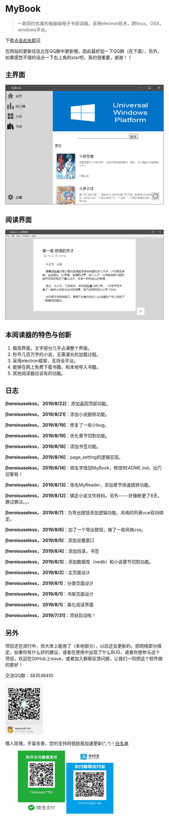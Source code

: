 # MyBook

> 一款简约优美的电脑端电子书阅读器，采用electron技术，跨linux，OSX，windows平台。

 下载[点击此处即可](https://github.com/HeroIsUseless/MyBook/releases)

在网站的更新往往比在QQ群中更新慢，因此最好加一下QQ群（在下面），另外，如果感觉不错的话点一下右上角的star吧，真的很重要，谢谢！！
    
## 主界面
![6.png](./readme_res/6.png)
## 阅读界面
![3.png](./readme_res/3.png)

## 本阅读器的特色与创新
 
1. 极简界面，文字部分几乎占满整个界面。
2. 秒开几百万字的小说，无需漫长的加载过程。
2. 采用electron框架，支持全平台。
3. 能够在网上免费下载书籍，和本地导入书籍。
4. 其他阅读器应该有的功能。

## 日志

**[heroisuseless， 2019/8/22]**：添加返回顶部功能。

**[heroisuseless， 2019/8/21]**：添加小说删除功能。

**[heroisuseless， 2019/8/19]**：修复了一些小bug。

**[heroisuseless， 2019/8/19]**：优化章节切割功能。

**[heroisuseless， 2019/8/16]**：添加书签功能。

**[heroisuseless， 2019/8/16]**：page_setting的逻辑实现。

**[heroisuseless， 2019/8/14]**：把名字改回MyBook，修改README.md，出门迎客啦！

**[heroisuseless， 2019/8/13]**：改名MyReader，添加章节快速跳转功能。

**[heroisuseless， 2019/8/12]**：搞定小说文件转码，另外-----好像断更了6天，罪过罪过。。。

**[heroisuseless， 2019/8/7]**：为导出按钮添加逻辑功能，风格的列表vue双向绑定。

**[heroisuseless， 2019/8/6]**：加了一个导出按钮，做了一些风格css。

**[heroisuseless， 2019/8/5]**：添加设置窗口

**[heroisuseless， 2019/8/4]**：添加目录，书签

**[heroisuseless， 2019/8/3]**：添加数据库（nedb）和小说章节切割功能。

**[heroisuseless， 2019/8/2]**：主页面设计

**[heroisuseless， 2019/8/1]**：分类页面设计

**[heroisuseless， 2019/8/1]**：书架页面设计

**[heroisuseless， 2019/8/1]**：美化阅读界面

**[heroisuseless， 2019/7/31]**：项目启动啦！

## 另外

项目还在进行中，但大体上能用了（本地部分），以后还会更新的，把网络部分搞定，如果你有什么好的建议，或者在使用中出现了什么BUG，或者你想参与这个项目，欢迎在GitHub上issue，或者加入群聊反馈问题，让我们一同把这个软件做的更好！



交流QQ群：383538410

![QQ.png](./readme_res/QQ.png)

赠人玫瑰，手留余香，您的支持将鼓励我加速更新(*^_^*)！[白名单](https://github.com/HeroIsUseless/THANKS)


<figure>
    <img src="./readme_res/weixin.png">
    <img src="./readme_res/zhifubao.png">
</figure> 